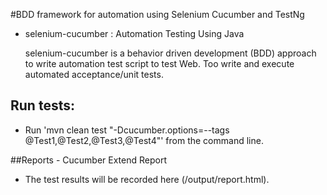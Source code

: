 
#BDD framework for automation using Selenium Cucumber and TestNg

* selenium-cucumber : Automation Testing Using Java
  
  selenium-cucumber is a behavior driven development (BDD) approach to write automation test script to test Web. Too write and execute automated acceptance/unit tests.

## Run tests:
* Run 'mvn clean test "-Dcucumber.options=--tags @Test1,@Test2,@Test3,@Test4"' from the command line. 

##Reports - Cucumber Extend Report

* The test results will be recorded here (/output/report.html). 